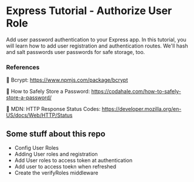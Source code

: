 # Express Tutorial - Authorize User Role

<p> Add user password authentication to your Express app. In this tutorial, you will learn how to add user registration and authentication routes. We'll hash and salt passwords user passwords for safe storage, too. <p>

### References

🚀 Bcrypt: https://www.npmjs.com/package/bcrypt

🚀 How to Safely Store a Password: https://codahale.com/how-to-safely-store-a-password/

🚀 MDN: HTTP Response Status Codes: https://developer.mozilla.org/en-US/docs/Web/HTTP/Status

## Some stuff about this repo

- Config User Roles
- Adding User roles and registration
- Add User roles to access token at authentication
- Add user to access toekn when refreshed
- Create the verifyRoles middleware




